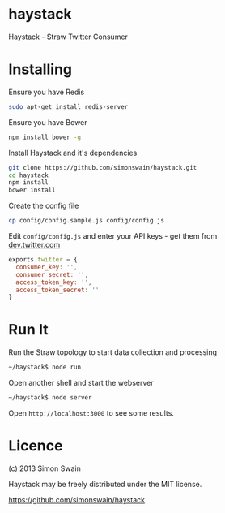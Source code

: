 haystack
========

Haystack - Straw Twitter Consumer

# Installing

Ensure you have Redis

```bash
sudo apt-get install redis-server
```

Ensure you have Bower

```bash
npm install bower -g
```

Install Haystack and it's dependencies

```bash
git clone https://github.com/simonswain/haystack.git
cd haystack
npm install
bower install
```

Create the config file

```bash
cp config/config.sample.js config/config.js
```

Edit `config/config.js` and enter your API keys - get them from [dev.twitter.com](http://dev.twitter.com/) 

```javascript
exports.twitter = {
  consumer_key: '',
  consumer_secret: '',
  access_token_key: '',
  access_token_secret: ''
}
```

# Run It

Run the Straw topology to start data collection and processing

```bash 
~/haystack$ node run
```

Open another shell and start the webserver

```bash 
~/haystack$ node server
```

Open `http://localhost:3000` to see some results.

# Licence

(c) 2013 Simon Swain

Haystack may be freely distributed under the MIT license.

https://github.com/simonswain/haystack
